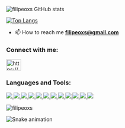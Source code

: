 

![filipeoxs GitHub stats](https://github-readme-stats.vercel.app/api?username=filipeoxs&count_private=true&show_icons=true&theme=tokyonight)

[![Top Langs](https://github-readme-stats.vercel.app/api/top-langs/?username=filipeoxs&layout=compact&theme=tokyonight)](https://github.com/filipeoxs/github-readme-stats)




- 📫 How to reach me **filipeoxs@gmail.com**

<h3 align="left">Connect with me:</h3>
<p align="left">
<a href="https://www.linkedin.com/in/filipecastrodasilva/" target="blank"><img align="center" src="https://camo.githubusercontent.com/c8a9c5b414cd812ad6a97a46c29af67239ddaeae08c41724ff7d945fb4c047e5/68747470733a2f2f6564656e742e6769746875622e696f2f537570657254696e7949636f6e732f696d616765732f7376672f6c696e6b6564696e2e737667" alt="https://www.linkedin.com/in/filipecastrodasilva/" height="30" width="40" /></a>

</p>

<h3 align="left">Languages and Tools:</h3>

<a href="https://www.w3.org/html/" target="_blank"> 
  <img src="https://img.shields.io/badge/HTML-239120?style=for-the-badge&logo=html5&logoColor=white"/> 
</a>
<a href="https://www.w3schools.com/css/" target="_blank"> 
  <img src="https://img.shields.io/badge/CSS-239120?&style=for-the-badge&logo=css3&logoColor=white"/>
</a> 

<a href="https://getbootstrap.com/" target="_blank"> 
  <img src="https://img.shields.io/badge/Bootstrap-563D7C?style=for-the-badge&logo=bootstrap&logoColor=white"/>
</a> 

<a href="https://developer.mozilla.org/en-US/docs/Web/JavaScript" target="_blank"> 
  <img src="https://img.shields.io/badge/JavaScript-F7DF1E?style=for-the-badge&logo=javascript&logoColor=black"/> 
</a> 
<a href="https://www.python.org" target="_blank"> 
  <img src="https://img.shields.io/badge/Python-14354C?style=for-the-badge&logo=python&logoColor=white"/> 
</a> 






<a href="https://www.djangoproject.com/" target="_blank"> 
  <img src="https://img.shields.io/badge/django-%23092E20.svg?style=for-the-badge&logo=django&logoColor=white"/>
</a>
<a href="https://flask.palletsprojects.com/" target="_blank"> 
  <img src="https://img.shields.io/badge/flask-%23000.svg?style=for-the-badge&logo=flask&logoColor=white"/>
</a>






<a href="https://nodejs.dev/" target="_blank"> 
  <img src="https://img.shields.io/badge/Node.js-43853D?style=for-the-badge&logo=node.js&logoColor=white"/> 
</a> 
<a href="https://expressjs.com/pt-br/" target="_blank"> 
  <img src="https://img.shields.io/badge/Express.js-404D59?style=for-the-badge"/> 
</a> 




<a href="https://www.postgresql.org/" target="_blank"> 
  <img src="https://img.shields.io/badge/PostgreSQL-316192?style=for-the-badge&logo=postgresql&logoColor=white"/>
</a>




<a href="https://azure.microsoft.com/pt-br/" target="_blank"> 
  <img src="https://img.shields.io/badge/azure-%230072C6.svg?style=for-the-badge&logo=microsoftazure&logoColor=white"/>
</a>

<a href="https://aws.amazon.com/pt/" target="_blank"> 
  <img src="https://img.shields.io/badge/Amazon_AWS-232F3E?style=for-the-badge&logo=amazon-aws&logoColor=white"/>
</a>




</a> 
</p>

<p>
  <img align="center" src="https://github-readme-streak-stats.herokuapp.com/?user=filipeoxs&&theme=tokyonight" alt="filipeoxs" />
</p>


  ![Snake animation](https://github.com/filipeoxs/filipeoxs/blob/output/github-contribution-grid-snake.svg)
